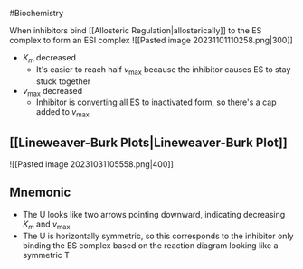 #Biochemistry 

When inhibitors bind [[Allosteric Regulation|allosterically]] to the ES complex to form an ESI complex
![[Pasted image 20231101110258.png|300]]
* $\displaystyle K_{m}$ decreased
	* It's easier to reach half $\displaystyle v_{\text{max}}$ because the inhibitor causes ES to stay stuck together
* $\displaystyle v_{\text{max}}$ decreased
	* Inhibitor is converting all ES to inactivated form, so there's a cap added to $\displaystyle v_{\text{max}}$
## [[Lineweaver-Burk Plots|Lineweaver-Burk Plot]]
![[Pasted image 20231031105558.png|400]]
## Mnemonic
* The U looks like two arrows pointing downward, indicating decreasing $\displaystyle K_{m}$ and $\displaystyle v_{\text{max}}$
* The U is horizontally symmetric, so this corresponds to the inhibitor only binding the ES complex based on the reaction diagram looking like a symmetric T